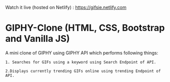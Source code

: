 Watch it live (hosted on Netlify) : https://gifsie.netlify.com


# GIPHY-Clone (HTML, CSS, Bootstrap and Vanilla JS)

A mini clone of GIPHY using GIPHY API which performs following things: 

    1. Searches for GIFs using a keyword using Search Endpoint of API.
    
    2.Displays currently trending GIFs online using trending Endpoint of API.

